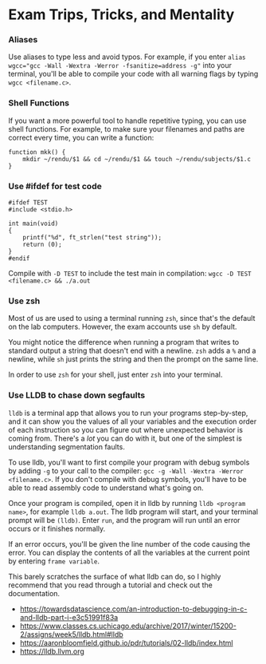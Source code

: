 # Exam Trips, Tricks, and Mentality

### Aliases

Use aliases to type less and avoid typos. For example, if you enter `alias wgcc="gcc -Wall -Wextra -Werror -fsanitize=address -g"` into your terminal, you'll be able to compile your code with all warning flags by typing `wgcc <filename.c>`.

### Shell Functions

If you want a more powerful tool to handle repetitive typing, you can use shell functions. For example, to make sure your filenames and paths are correct every time, you can write a function:

```
function mkk() {
	mkdir ~/rendu/$1 && cd ~/rendu/$1 && touch ~/rendu/subjects/$1.c
}
```

### Use #ifdef for test code

```
#ifdef TEST
#include <stdio.h>

int main(void)
{
	printf("%d", ft_strlen("test string"));
	return (0);
}
#endif
```

Compile with `-D TEST` to include the test main in compilation:	`wgcc -D TEST <filename.c> && ./a.out`

### Use zsh

Most of us are used to using a terminal running `zsh`, since that's the default on the lab computers. However, the exam accounts use `sh` by default.

You might notice the difference when running a program that writes to standard output a string that doesn't end with a newline. `zsh` adds a `%` and a newline, while `sh` just prints the string and then the prompt on the same line.

In order to use `zsh` for your shell, just enter `zsh` into your terminal.

### Use LLDB to chase down segfaults

`lldb` is a terminal app that allows you to run your programs step-by-step, and it can show you the values of all your variables and the execution order of each instruction so you can figure out where unexpected behavior is coming from. There's a *lot* you can do with it, but one of the simplest is understanding segmentation faults.

To use lldb, you'll want to first compile your program with debug symbols by adding `-g` to your call to the compiler: `gcc -g -Wall -Wextra -Werror <filename.c>`. If you don't compile with debug symbols, you'll have to be able to read assembly code to understand what's going on.

Once your program is compiled, open it in lldb by running `lldb <program name>`, for example `lldb a.out`. The lldb program will start, and your terminal prompt will be `(lldb)`. Enter `run`, and the program will run until an error occurs or it finishes normally.

If an error occurs, you'll be given the line number of the code causing the error. You can display the contents of all the variables at the current point by entering `frame variable`.

This barely scratches the surface of what lldb can do, so I highly recommend that you read through a tutorial and check out the documentation.

* https://towardsdatascience.com/an-introduction-to-debugging-in-c-and-lldb-part-i-e3c51991f83a
* https://www.classes.cs.uchicago.edu/archive/2017/winter/15200-2/assigns/week5/lldb.html#lldb
* https://aaronbloomfield.github.io/pdr/tutorials/02-lldb/index.html
* https://lldb.llvm.org